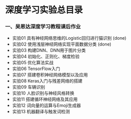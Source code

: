# 深度学习实验总目录



### 一、吴恩达深度学习教程课后作业

- 实验01 具有神经网络思维的Logistic回归进行猫识别 (done)
- 实验02 使用浅层神经网络实现平面数据分类 (done)
- 实验03 构建DNN、DNN用于图片分类
- 实验04 初始化、正则化、梯度检验
- 实验05 优化算法实战
- 实验06 TensorFlow入门
- 实验07 搭建卷积神经网络模型以及应用
- 实验08 Keras入门与残差网络的搭建
- 实验09 车辆识别
- 实验10 人脸识别与神经风格转换
- 实验11 搭建循环神经网络及其应用
- 实验12 词向量的运算与Emoji生成器
- 实验13 机器翻译与触发词检测

